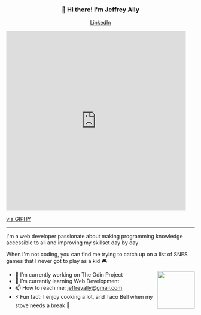 
<h3 align="center">👋 Hi there! I'm Jeffrey Ally</h3>
<p align="center">
  <a href="https://www.linkedin.com/in/jeffrey-ally">LinkedIn</a>
</p>

<iframe src="https://giphy.com/embed/l0NwwC18nPqlPLAdO" width="480" height="480" frameBorder="0" class="giphy-embed" allowFullScreen></iframe><p><a href="https://giphy.com/gifs/tacobell-taco-tacos-bell-l0NwwC18nPqlPLAdO">via GIPHY</a></p>


---
I'm a web developer passionate about making programming knowledge accessible to all and improving my skillset day by day

When I'm not coding, you can find me trying to catch up on a list of SNES games that I never got to play as a kid :video_game:

<img align="right" width="100" height="100" src="https://c.tenor.com/fOs8CBCbp8wAAAAM/taco-taco-dance.gif" >


   
- 🔭 I’m currently working on The Odin Project
- 🌱 I’m currently learning Web Development
- 📫 How to reach me: jeffreyally@gmail.com
- ⚡ Fun fact: I enjoy cooking a lot, and Taco Bell when my stove needs a break 	:taco: 



